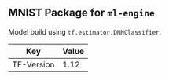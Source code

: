 ## MNIST Package for `ml-engine`

Model build using `tf.estimator.DNNClassifier`.

Key | Value
----|----
TF-Version| 1.12
